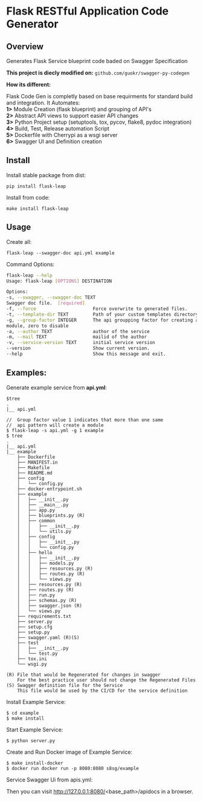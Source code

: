 # Flask RESTful Application Code Generator

## Overview

Generates Flask Service blueprint code baded on Swagger Specification

**This project is diecly modified on:** `github.com/guokr/swagger-py-codegen`  
  
**How its different:**  
  
Flask Code Gen is completly based on base requirments for standard build and integration. 
It Automates:  
**1>** Module Creation (flask blueprint) and grouping of API's    
**2>** Abstract API views to support easier API changes  
**3>** Python Project setup (setuptools, tox, pycov, flake8, pydoc integration)  
**4>** Build, Test, Release automation Script  
**5>** Dockerfile with Cherrypi as a wsgi server  
**6>** Swagger UI and Definition creation  

## Install

Install stable package from dist:
```
pip install flask-leap
```

Install from code: 

```
make install flask-leap
```

## Usage

Create all:

```
flask-leap --swagger-doc api.yml example
```

Command Options:
```bash
flask-leap --help
Usage: flask-leap [OPTIONS] DESTINATION

Options:
-s, --swagger, --swagger-doc TEXT
Swagger doc file.  [required]
-f, --force                     Force overwrite to generated files.
-t, --template-dir TEXT         Path of your custom templates directory.
-g, --group-factor INTEGER      The api groupping factor for creating a
module, zero to disable
-a, --author TEXT               author of the service
-m, --mail TEXT                 mailid of the author
-v, --service-version TEXT      initial service version
--version                       Show current version.
--help                          Show this message and exit.
```

## Examples:

Generate example service from **api.yml**:

    $tree
	.
	|__ api.yml

    //  Group factor value 1 indicates that more than one same 
    //  api pattern will create a module
    $ flask-leap -s api.yml -g 1 example
    $ tree
	.
	|__ api.yml
	|__ example
		├── Dockerfile
		├── MANIFEST.in
		├── Makefile
		├── README.md
		├── config
		│   └── config.py
		├── docker-entrypoint.sh
		├── example
		│   ├── __init__.py
		│   ├── __main__.py
		│   ├── app.py
		│   ├── blueprints.py (R)
		│   ├── common
		│   │   ├── __init__.py
		│   │   └── utils.py
		│   ├── config
		│   │   ├── __init__.py
		│   │   └── config.py
		│   ├── hello
		│   │   ├── __init__.py
		│   │   ├── models.py
		│   │   ├── resources.py (R)
		│   │   ├── routes.py (R)
		│   │   └── views.py
		│   ├── resources.py (R)
		│   ├── routes.py (R)
		│   ├── run.py
		│   ├── schemas.py (R)
		│   ├── swagger.json (R)
		│   └── views.py
		├── requirements.txt
		├── server.py
		├── setup.cfg
		├── setup.py
		├── swagger.yaml (R)(S)
		├── test
		│   ├── __init__.py
		│   └── test.py
		├── tox.ini
		└── wsgi.py
	    
    (R) File that would be Regenerated for changes in swagger
        For the best practice user should not change the Regenerated Files
    (S) Swagger definition file for the Service
        This file would be used by the CI/CD for the service definition


Install Example Service:

    $ cd example
    $ make install

Start Example Service:

    $ python server.py

Create and Run Docker image of Example Service:
  
    $ make install-docker
    $ docker run docker run -p 8080:8080 s8sg/example


Service Swagger Ui from apis.yml:

Then you can visit http://127.0.0.1:8080/<base_path>/apidocs in a browser.

